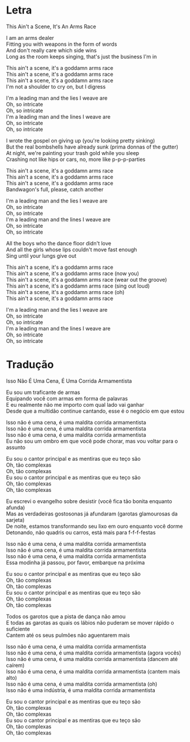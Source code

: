 

# Letra

This Ain't a Scene, It's An Arms Race

I am an arms dealer  
Fitting you with weapons in the form of words  
And don't really care which side wins  
Long as the room keeps singing, that's just the business I'm in

This ain't a scene, it's a goddamn arms race  
This ain't a scene, it's a goddamn arms race  
This ain't a scene, it's a goddamn arms race  
I'm not a shoulder to cry on, but I digress

I'm a leading man and the lies I weave are  
Oh, so intricate  
Oh, so intricate  
I'm a leading man and the lines I weave are  
Oh, so intricate  
Oh, so intricate

I wrote the gospel on giving up (you're looking pretty sinking)  
But the real bombshells have already sunk (prima donnas of the gutter)  
At night, we're painting your trash gold while you sleep  
Crashing not like hips or cars, no, more like p-p-p-parties

This ain't a scene, it's a goddamn arms race  
This ain't a scene, it's a goddamn arms race  
This ain't a scene, it's a goddamn arms race  
Bandwagon's full, please, catch another

I'm a leading man and the lies I weave are  
Oh, so intricate  
Oh, so intricate  
I'm a leading man and the lines I weave are  
Oh, so intricate  
Oh, so intricate

All the boys who the dance floor didn't love  
And all the girls whose lips couldn't move fast enough  
Sing until your lungs give out

This ain't a scene, it's a goddamn arms race  
This ain't a scene, it's a goddamn arms race (now you)  
This ain't a scene, it's a goddamn arms race (wear out the groove)  
This ain't a scene, it's a goddamn arms race (sing out loud)  
This ain't a scene, it's a goddamn arms race (oh)  
This ain't a scene, it's a goddamn arms race

I'm a leading man and the lies I weave are  
Oh, so intricate  
Oh, so intricate  
I'm a leading man and the lines I weave are  
Oh, so intricate  
Oh, so intricate


# Tradução

Isso Não É Uma Cena, É Uma Corrida Armamentista

Eu sou um traficante de armas  
Equipando você com armas em forma de palavras  
E eu realmente não me importo com qual lado vai ganhar  
Desde que a multidão continue cantando, esse é o negócio em que estou

Isso não é uma cena, é uma maldita corrida armamentista  
Isso não é uma cena, é uma maldita corrida armamentista  
Isso não é uma cena, é uma maldita corrida armamentista  
Eu não sou um ombro em que você pode chorar, mas vou voltar para o assunto

Eu sou o cantor principal e as mentiras que eu teço são  
Oh, tão complexas  
Oh, tão complexas  
Eu sou o cantor principal e as mentiras que eu teço são  
Oh, tão complexas  
Oh, tão complexas

Eu escrevi o evangelho sobre desistir (você fica tão bonita enquanto afunda)  
Mas as verdadeiras gostosonas já afundaram (garotas glamourosas da sarjeta)  
De noite, estamos transformando seu lixo em ouro enquanto você dorme  
Detonando, não quadris ou carros, está mais para f-f-f-festas

Isso não é uma cena, é uma maldita corrida armamentista  
Isso não é uma cena, é uma maldita corrida armamentista  
Isso não é uma cena, é uma maldita corrida armamentista  
Essa modinha já passou, por favor, embarque na próxima

Eu sou o cantor principal e as mentiras que eu teço são  
Oh, tão complexas  
Oh, tão complexas  
Eu sou o cantor principal e as mentiras que eu teço são  
Oh, tão complexas  
Oh, tão complexas

Todos os garotos que a pista de dança não amou  
E todas as garotas as quais os lábios não puderam se mover rápido o suficiente  
Cantem até os seus pulmões não aguentarem mais

Isso não é uma cena, é uma maldita corrida armamentista  
Isso não é uma cena, é uma maldita corrida armamentista (agora vocês)  
Isso não é uma cena, é uma maldita corrida armamentista (dancem até caírem)  
Isso não é uma cena, é uma maldita corrida armamentista (cantem mais alto)  
Isso não é uma cena, é uma maldita corrida armamentista (oh)  
Isso não é uma indústria, é uma maldita corrida armamentista

Eu sou o cantor principal e as mentiras que eu teço são  
Oh, tão complexas  
Oh, tão complexas  
Eu sou o cantor principal e as mentiras que eu teço são  
Oh, tão complexas  
Oh, tão complexas

